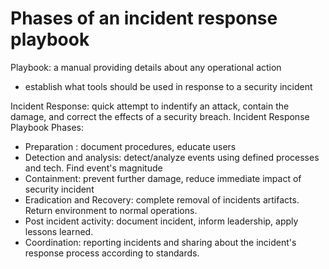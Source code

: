 #  Phases of an incident response playbook

Playbook: a manual providing details about any operational action
- establish what tools should be used in response to a security incident

Incident Response: quick attempt to indentify an attack, contain the damage, and correct the effects of a security breach.
Incident Response Playbook Phases:
- Preparation : document procedures, educate users
- Detection and analysis: detect/analyze events using defined processes and tech. Find event's magnitude
- Containment: prevent further damage, reduce immediate impact of security incident
- Eradication and Recovery: complete removal of incidents artifacts. Return environment to normal operations.
- Post incident activity: document incident, inform leadership, apply lessons learned.
- Coordination: reporting incidents and sharing about the incident's response process according to standards.

